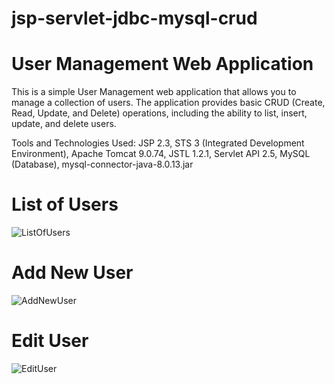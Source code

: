 # jsp-servlet-jdbc-mysql-crud

# User Management Web Application
This is a simple User Management web application that allows you to manage a collection of users. The application provides basic CRUD (Create, Read, Update, and Delete) operations, including the ability to list, insert, update, and delete users.

Tools and Technologies Used:
JSP 2.3,
STS 3 (Integrated Development Environment),
Apache Tomcat 9.0.74,
JSTL 1.2.1,
Servlet API 2.5,
MySQL (Database),
mysql-connector-java-8.0.13.jar 

# List of Users

![ListOfUsers](https://user-images.githubusercontent.com/109354732/235332880-0885a3be-4973-4cb9-ace6-a912ecd47d8f.png)

# Add New User

![AddNewUser](https://user-images.githubusercontent.com/109354732/235332887-2fe3ce12-a103-49eb-9e40-b4ed6675cb6f.png)

# Edit User

![EditUser](https://user-images.githubusercontent.com/109354732/235332890-92335e82-1ede-4c93-9cb7-71e32f9e4dad.png)
